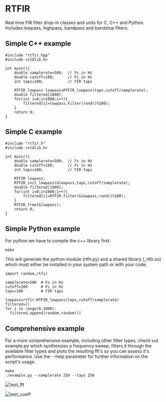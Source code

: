 # RTFIR
Real time FIR filter drop-in classes and units for C, C++ and Python. Includes lowpass, highpass, bandpass and bandstop filters.

## Simple C++ example
```
#include "rtfir.hpp"
#include <stdlib.h>

int main(){
    double samplerate=500;  // Fs in Hz
    double cutoff=100;      // Fc in Hz
    int taps=100;           // FIR taps

    RTFIR_lowpass lowpass=RTFIR_lowpass(taps,cutoff/samplerate);
    double filtered[1000];
    for(int i=0;i<1000;i++){
        filtered[i]=lowpass.Filter(rand()%100);
    }
    return 0;
}
```

## Simple C example
```
#include "rtfir.h"
#include <stdlib.h>

int main(){
    double samplerate=500;  // Fs in Hz
    double cutoff=100;      // Fc in Hz
    int taps=100;           // FIR taps

    RTFIR lowpass;
    RTFIR_init_lowpass(&lowpass,taps,cutoff/samplerate);
    double filtered[1000];
    for(int i=0;i<1000;i++){
        filtered[i]=RTFIR_filter(&lowpass,rand()%100);
    }
    RTFIR_free(&lowpass);
    return 0;
}
```

## Simple Python example
For python we have to compile the c++ library first:
```
make
```
This will generate the python module (rtfir.py) and a shared library (_rtfir.so) which must either be installed in your system path or with your code.
```
import random,rtfir

samplerate=500  # Fs in Hz
cutoff=100      # Fc in Hz
taps=100        # FIR taps

lowpass=rtfir.RTFIR_lowpass(taps,cutoff/samplerate)
filtered=[]
for i in range(0,1000):
  filtered.append(random.random())
```

## Comprehensive example
For a more comprehensive example, including other filter types, check out example.py which synthesizes a frequency sweep, filters it through the available filter types and plots the resulting fft's so you can assess it's performance. Use the --help parameter for further information on the script's usage.
```
make
./example.py --samplerate 250 --taps 256
```

![test_fft](https://user-images.githubusercontent.com/51258725/142729252-df98874d-99b1-411c-9286-8efd0fc9f260.png)

![test_coeff](https://user-images.githubusercontent.com/51258725/142729255-c5f2d569-4f22-496c-98b1-8c8bd845f9b1.png)
